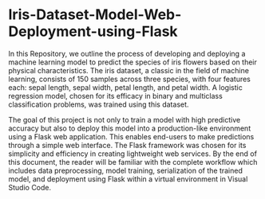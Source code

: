 # Iris-Dataset-Model-Web-Deployment-using-Flask
In this Repository, we outline the process of developing and deploying a machine learning model to predict the species of iris flowers based on their physical characteristics. The iris dataset, a classic in the field of machine learning, consists of 150 samples across three species, with four features each: sepal length, sepal width, petal length, and petal width. A logistic regression model, chosen for its efficacy in binary and multiclass classification problems, was trained using this dataset.

The goal of this project is not only to train a model with high predictive accuracy but also to deploy this model into a production-like environment using a Flask web application. This enables end-users to make predictions through a simple web interface. The Flask framework was chosen for its simplicity and efficiency in creating lightweight web services. By the end of this document, the reader will be familiar with the complete workflow which includes data preprocessing, model training, serialization of the trained model, and deployment using Flask within a virtual environment in Visual Studio Code.

